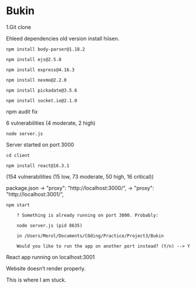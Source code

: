 # Bukin

1.Git clone

Ehleed dependencies old version install hiisen.

    npm install body-parser@1.18.2

    npm install ejs@2.5.8

    npm install express@4.16.3

    npm install nexmo@2.2.0

    npm install pickadate@3.5.6

    npm install socket.io@2.1.0

npm audit fix

6 vulnerabilities (4 moderate, 2 high)

    node server.js

Server started on port 3000


    cd client

    npm install react@16.3.1
(154 vulnerabilities (15 low, 73 moderate, 50 high, 16 critical))

package.json -> "proxy": "http://localhost:3000/“, -> "proxy": "http://localhost:3001/“,

    npm start

        ? Something is already running on port 3000. Probably:
        
        node server.js (pid 8635)
        
        in /Users/Merol/Documents/COding/Practice/Project3/Bukin
    
        Would you like to run the app on another port instead? (Y/n) --> Y    


React app running on localhost:3001


Website doesn’t render properly.


This is where I am stuck.




<!-- Introducing Bukin where you can make your next appointment at a salon in a easy and simple way at your fingers.

We have worked little over a week on this project.

As of now, when you enter the website:
We only have our Book now button working.
This button will allow you to get your current location and look for beauty salons around you in 1 mile.
Then when you are ready to make an appointment, you should be able to register your name, phone and email with the date and time for the appointment to be set.
You will get a notification and confirmation as a customer to your cell in a sec.
    

We used:
    - HTML and CSS,
    - Javascript and JQuery,
    - NodeJS,
    - React,
    - Nexmo

Many features needs to be finished and also added.-->
